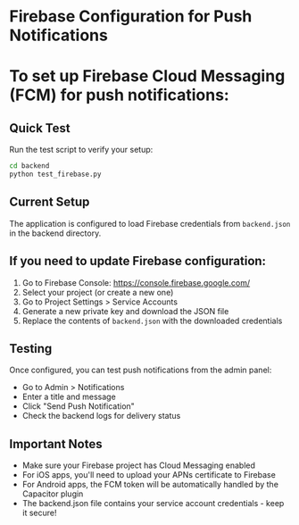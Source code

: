 # Firebase Configuration for Push Notifications
# To set up Firebase Cloud Messaging (FCM) for push notifications:

## Quick Test
Run the test script to verify your setup:
```bash
cd backend
python test_firebase.py
```

## Current Setup
The application is configured to load Firebase credentials from `backend.json` in the backend directory.

## If you need to update Firebase configuration:
1. Go to Firebase Console: https://console.firebase.google.com/
2. Select your project (or create a new one)
3. Go to Project Settings > Service Accounts
4. Generate a new private key and download the JSON file
5. Replace the contents of `backend.json` with the downloaded credentials

## Testing
Once configured, you can test push notifications from the admin panel:
- Go to Admin > Notifications
- Enter a title and message
- Click "Send Push Notification"
- Check the backend logs for delivery status

## Important Notes
- Make sure your Firebase project has Cloud Messaging enabled
- For iOS apps, you'll need to upload your APNs certificate to Firebase
- For Android apps, the FCM token will be automatically handled by the Capacitor plugin
- The backend.json file contains your service account credentials - keep it secure!
